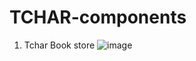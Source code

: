 # TCHAR-components

1. Tchar Book store
  ![image](https://github.com/trishitchar/TCHAR-components/assets/90543153/47e2bb32-5fb5-4227-a5e1-ff634626c0e4)
